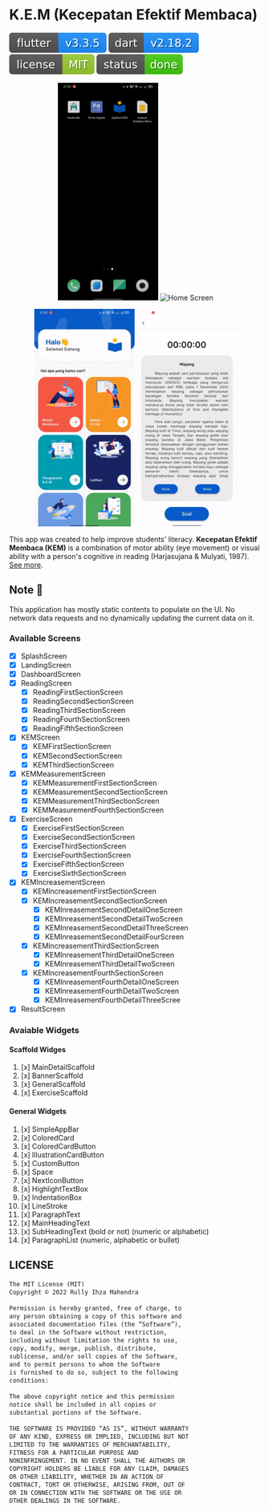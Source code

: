 # K.E.M (Kecepatan Efektif Membaca)

[![Flutter Badge](badges/flutter.svg)](https://flutter.dev)
[![Dart Badge](badges/dart.svg)](https://dart.dev/)
[![License Badge](badges/license.svg)](https://github.com/rllyhz/aplikasi-KEM/blob/master/LICENSE)
[![Status Badge](badges/status.svg)](https://github.com/rllyhz/aplikasi-KEM/)

<p align="center">
    <img src="art/splash_dashboard.gif"
        alt="Home Screen"
        width="200" />
        <img src="art/dashboard_detail.gif"
        alt="Home Screen"
        width="200" />
</p>
<p align="center">
    <img src="art/dashboard_exercise.gif"
        alt="Home Screen"
        width="200" />
        <img src="art/exercise_form.gif"
        alt="Home Screen"
        width="200" />
</p>

This app was created to help improve students' literacy. **Kecepatan Efektif Membaca (KEM)** is a combination of motor ability (eye movement) or visual ability with a person's cognitive in reading (Harjasujana & Mulyati, 1987). [See more](https://www.tanotofoundation.org/id/news/penerapan-kecepatan-efektif-membaca-di-sekolah-mitra-tanoto-foundation/).

## Note 📌

This application has mostly static contents to populate on the UI. No network data requests and no dynamically updating the current data on it.

### Available Screens

- [x] SplashScreen
- [x] LandingScreen
- [x] DashboardScreen
- [x] ReadingScreen
  - [x] ReadingFirstSectionScreen
  - [x] ReadingSecondSectionScreen
  - [x] ReadingThirdSectionScreen
  - [x] ReadingFourthSectionScreen
  - [x] ReadingFifthSectionScreen
- [x] KEMScreen
  - [x] KEMFirstSectionScreen
  - [x] KEMSecondSectionScreen
  - [x] KEMThirdSectionScreen
- [x] KEMMeasurementScreen
  - [x] KEMMeasurementFirstSectionScreen
  - [x] KEMMeasurementSecondSectionScreen
  - [x] KEMMeasurementThirdSectionScreen
  - [x] KEMMeasurementFourthSectionScreen
- [x] ExerciseScreen
  - [x] ExerciseFirstSectionScreen
  - [x] ExerciseSecondSectionScreen
  - [x] ExerciseThirdSectionScreen
  - [x] ExerciseFourthSectionScreen
  - [x] ExerciseFifthSectionScreen
  - [x] ExerciseSixthSectionScreen
- [x] KEMIncreasementScreen
  - [x] KEMIncreasementFirstSectionScreen
  - [x] KEMIncreasementSecondSectionScreen
    - [x] KEMInreasementSecondDetailOneScreen
    - [x] KEMInreasementSecondDetailTwoScreen
    - [x] KEMInreasementSecondDetailThreeScreen
    - [x] KEMInreasementSecondDetailFourScreen
  - [x] KEMIncreasementThirdSectionScreen
    - [x] KEMInreasementThirdDetailOneScreen
    - [x] KEMInreasementThirdDetailTwoScreen
  - [x] KEMIncreasementFourthSectionScreen
    - [x] KEMInreasementFourthDetailOneScreen
    - [x] KEMInreasementFourthDetailTwoScreen
    - [x] KEMInreasementFourthDetailThreeScree
- [x] ResultScreen

### Avaiable Widgets

#### Scaffold Widges

 1. [x] MainDetailScaffold
 2. [x] BannerScaffold
 3. [x] GeneralScaffold
 4. [x] ExerciseScaffold

#### General Widgets

 1. [x] SimpleAppBar
 1. [x] ColoredCard
 1. [x] ColoredCardButton
 1. [x] IllustrationCardButton
 1. [x] CustomButton
 1. [x] Space
 1. [x] NextIconButton
 1. [x] HighlightTextBox
 1. [x] IndentationBox
 1. [x] LineStroke
 1. [x] ParagraphText
 1. [x] MainHeadingText
 1. [x] SubHeadingText (bold or not) (numeric or alphabetic)
 1. [x] ParagraphList (numeric, alphabetic or bullet)


## LICENSE

```
The MIT License (MIT)
Copyright © 2022 Rully Ihza Mahendra

Permission is hereby granted, free of charge, to
any person obtaining a copy of this software and
associated documentation files (the “Software”),
to deal in the Software without restriction,
including without limitation the rights to use,
copy, modify, merge, publish, distribute,
sublicense, and/or sell copies of the Software,
and to permit persons to whom the Software 
is furnished to do so, subject to the following
conditions:

The above copyright notice and this permission
notice shall be included in all copies or
substantial portions of the Software.

THE SOFTWARE IS PROVIDED “AS IS”, WITHOUT WARRANTY
OF ANY KIND, EXPRESS OR IMPLIED, INCLUDING BUT NOT
LIMITED TO THE WARRANTIES OF MERCHANTABILITY,
FITNESS FOR A PARTICULAR PURPOSE AND
NONINFRINGEMENT. IN NO EVENT SHALL THE AUTHORS OR
COPYRIGHT HOLDERS BE LIABLE FOR ANY CLAIM, DAMAGES
OR OTHER LIABILITY, WHETHER IN AN ACTION OF
CONTRACT, TORT OR OTHERWISE, ARISING FROM, OUT OF
OR IN CONNECTION WITH THE SOFTWARE OR THE USE OR
OTHER DEALINGS IN THE SOFTWARE.
```
